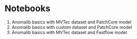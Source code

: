 # Notebooks

001. Anomalib basics with MVTec dataset and PatchCore model
002. Anomalib basics with custom dataset and PatchCore model
003. Anomalib basics with MVTec dataset and Fastflow model